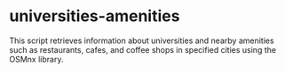 # universities-amenities
This script retrieves information about universities and nearby amenities such as restaurants, cafes, and coffee shops in specified cities using the OSMnx library.
